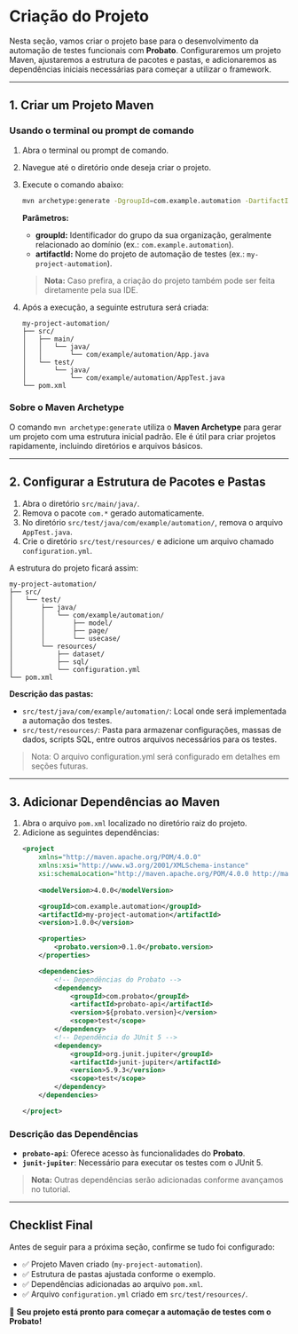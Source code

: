 # Criação do Projeto

Nesta seção, vamos criar o projeto base para o desenvolvimento da automação de testes funcionais com **Probato**. Configuraremos um projeto Maven, ajustaremos a estrutura de pacotes e pastas, e adicionaremos as dependências iniciais necessárias para começar a utilizar o framework.

---

## **1. Criar um Projeto Maven**

### **Usando o terminal ou prompt de comando**

1. Abra o terminal ou prompt de comando.
2. Navegue até o diretório onde deseja criar o projeto.
3. Execute o comando abaixo:
    ```bash
    mvn archetype:generate -DgroupId=com.example.automation -DartifactId=my-project-automation -DarchetypeArtifactId=maven-archetype-quickstart -DinteractiveMode=false
    ```

    **Parâmetros:**
    - **groupId:** Identificador do grupo da sua organização, geralmente relacionado ao domínio (ex.: `com.example.automation`).
    - **artifactId:** Nome do projeto de automação de testes (ex.: `my-project-automation`).

    > **Nota:** Caso prefira, a criação do projeto também pode ser feita diretamente pela sua IDE.

4. Após a execução, a seguinte estrutura será criada:
    ```plaintext
    my-project-automation/
    ├── src/
    │   ├── main/
    │   │   └── java/
    │   │       └── com/example/automation/App.java
    │   └── test/
    │       └── java/
    │           └── com/example/automation/AppTest.java
    └── pom.xml
    ```

### **Sobre o Maven Archetype**

O comando `mvn archetype:generate` utiliza o **Maven Archetype** para gerar um projeto com uma estrutura inicial padrão. Ele é útil para criar projetos rapidamente, incluindo diretórios e arquivos básicos.

---

## **2. Configurar a Estrutura de Pacotes e Pastas**

1. Abra o diretório `src/main/java/`.
2. Remova o pacote `com.*` gerado automaticamente.
3. No diretório `src/test/java/com/example/automation/`, remova o arquivo `AppTest.java`.
4. Crie o diretório `src/test/resources/` e adicione um arquivo chamado `configuration.yml`.

A estrutura do projeto ficará assim:

```plaintext
my-project-automation/
├── src/
│   └── test/
│       ├── java/
│       │   └── com/example/automation/
│       │       ├── model/
│       │       ├── page/
│       │       └── usecase/
│       └── resources/
│           ├── dataset/
│           ├── sql/
│           └── configuration.yml
└── pom.xml
```

**Descrição das pastas:**

* `src/test/java/com/example/automation/`: Local onde será implementada a automação dos testes.
* `src/test/resources/`: Pasta para armazenar configurações, massas de dados, scripts SQL, entre outros arquivos necessários para os testes.
> Nota: O arquivo configuration.yml será configurado em detalhes em seções futuras.

---

## **3. Adicionar Dependências ao Maven**

1. Abra o arquivo `pom.xml` localizado no diretório raiz do projeto.
2. Adicione as seguintes dependências:
    ```xml
    <project 
        xmlns="http://maven.apache.org/POM/4.0.0" 
        xmlns:xsi="http://www.w3.org/2001/XMLSchema-instance" 
        xsi:schemaLocation="http://maven.apache.org/POM/4.0.0 http://maven.apache.org/xsd/maven-4.0.0.xsd">
        
        <modelVersion>4.0.0</modelVersion>

        <groupId>com.example.automation</groupId>
        <artifactId>my-project-automation</artifactId>
        <version>1.0.0</version>

        <properties>
            <probato.version>0.1.0</probato.version>
        </properties>

        <dependencies>
            <!-- Dependências do Probato -->
            <dependency>
                <groupId>com.probato</groupId>
                <artifactId>probato-api</artifactId>
                <version>${probato.version}</version>
                <scope>test</scope>
            </dependency>
            <!-- Dependência do JUnit 5 -->
            <dependency>
                <groupId>org.junit.jupiter</groupId>
                <artifactId>junit-jupiter</artifactId>
                <version>5.9.3</version>
                <scope>test</scope>
            </dependency>
        </dependencies>

    </project>
    ```

### **Descrição das Dependências**
- **`probato-api`**: Oferece acesso às funcionalidades do **Probato**.
- **`junit-jupiter`**: Necessário para executar os testes com o JUnit 5.

> **Nota:** Outras dependências serão adicionadas conforme avançamos no tutorial.

---

## **Checklist Final**

Antes de seguir para a próxima seção, confirme se tudo foi configurado:

- ✅ Projeto Maven criado (`my-project-automation`).
- ✅ Estrutura de pastas ajustada conforme o exemplo.
- ✅ Dependências adicionadas ao arquivo `pom.xml`.
- ✅ Arquivo `configuration.yml` criado em `src/test/resources/`.

🎉 **Seu projeto está pronto para começar a automação de testes com o Probato!**